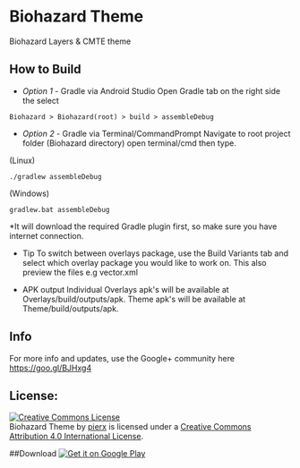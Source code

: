 # Biohazard Theme
Biohazard Layers & CMTE theme

## How to Build
- _Option 1_ - Gradle via Android Studio
    Open Gradle tab on the right side the select 
```
Biohazard > Biohazard(root) > build > assembleDebug
```
- _Option 2_ - Gradle via Terminal/CommandPrompt
Navigate to root project folder (Biohazard directory) open terminal/cmd then type.

(Linux)
```
./gradlew assembleDebug
```
(Windows)
```
gradlew.bat assembleDebug
```
*It will download the required Gradle plugin first, so make sure you have internet connection.

- Tip
To switch between overlays package, use the Build Variants tab and select which overlay package you would like to work on. 
This also preview the files e.g vector.xml

- APK output
Individual Overlays apk's will be available at Overlays/build/outputs/apk. Theme apk's will be available at Theme/build/outputs/apk. 

## Info
For more info and updates, use the Google+ community here https://goo.gl/BJHxg4 

## License:
<a rel="license" href="http://creativecommons.org/licenses/by/4.0/"><img alt="Creative Commons License" style="border-width:0" src="https://i.creativecommons.org/l/by/4.0/88x31.png" /></a><br /><span xmlns:dct="http://purl.org/dc/terms/" href="http://purl.org/dc/dcmitype/StillImage" property="dct:title" rel="dct:type">Biohazard Theme</span> by <a xmlns:cc="http://creativecommons.org/ns#" href="https://github.com/pierx" property="cc:attributionName" rel="cc:attributionURL">pierx</a> is licensed under a <a rel="license" href="http://creativecommons.org/licenses/by/4.0/">Creative Commons Attribution 4.0 International License</a>.

##Download
<a href='https://play.google.com/store/apps/details?id=com.pierx.biohazard&utm_source=global_co&utm_medium=prtnr&utm_content=Mar2515&utm_campaign=PartBadge&pcampaignid=MKT-Other-global-all-co-prtnr-py-PartBadge-Mar2515-1'><img alt='Get it on Google Play' src='https://play.google.com/intl/en_us/badges/images/generic/en_badge_web_generic.png'/></a>


